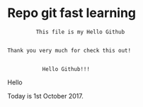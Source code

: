 # Repo git fast learning



             This file is my Hello Github


	Thank you very much for check this out!


	       	   Hello Github!!!




Hello

Today is 1st October 2017. 
